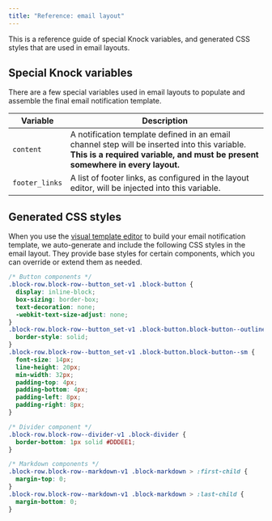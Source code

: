 ```yaml
---
title: "Reference: email layout"
---
```


This is a reference guide of special Knock variables, and generated CSS styles that are used in email layouts.

## Special Knock variables

There are a few special variables used in email layouts to populate and assemble the final email notification template.

| Variable           | Description                                                                                                                                                                                                                          |
| ------------------ | ------------------------------------------------------------------------------------------------------------------------------------------------------------------------------------------------------------------------------------ |
| `content`          | A notification template defined in an email channel step will be inserted into this variable. **This is a required variable, and must be present somewhere in every layout.**                                                        |
| `footer_links`     | A list of footer links, as configured in the layout editor, will be injected into this variable.                                                                                                                                     |

## Generated CSS styles

When you use the [visual template editor](/send-notifications/designing-workflows#visual-editing-with-drag-and-drop-components) to build your email notification template, we auto-generate and include the following CSS styles in the email layout. They provide base styles for certain components, which you can override or extend them as needed.


```css Base component styles
/* Button components */
.block-row.block-row--button_set-v1 .block-button {
  display: inline-block;
  box-sizing: border-box;
  text-decoration: none;
  -webkit-text-size-adjust: none;
}
.block-row.block-row--button_set-v1 .block-button.block-button--outline {
  border-style: solid;
}
.block-row.block-row--button_set-v1 .block-button.block-button--sm {
  font-size: 14px;
  line-height: 20px;
  min-width: 32px;
  padding-top: 4px;
  padding-bottom: 4px;
  padding-left: 8px;
  padding-right: 8px;
}

/* Divider component */
.block-row.block-row--divider-v1 .block-divider {
  border-bottom: 1px solid #DDDEE1;
}

/* Markdown components */
.block-row.block-row--markdown-v1 .block-markdown > :first-child {
  margin-top: 0;
}
.block-row.block-row--markdown-v1 .block-markdown > :last-child {
  margin-bottom: 0;
}
```
